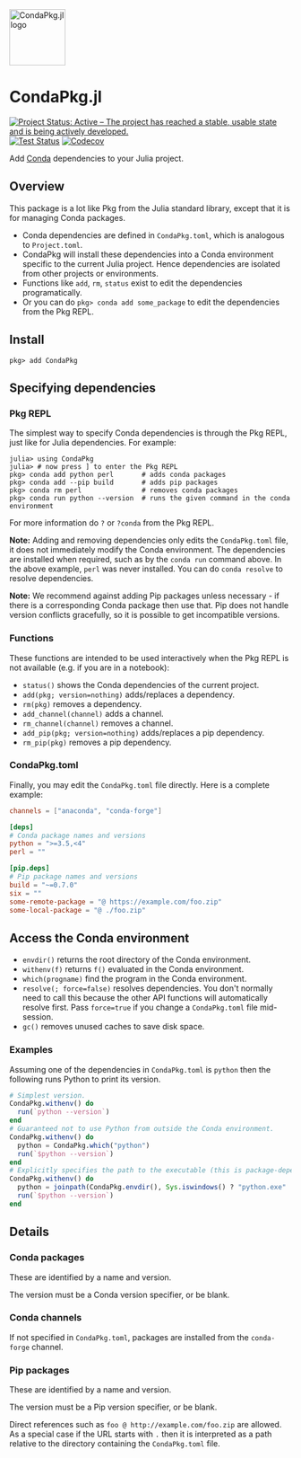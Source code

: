 <img src="https://github.com/cjdoris/CondaPkg.jl/raw/main/logo.png" alt="CondaPkg.jl logo" style="width: 100px;">

# CondaPkg.jl

[![Project Status: Active – The project has reached a stable, usable state and is being actively developed.](https://www.repostatus.org/badges/latest/active.svg)](https://www.repostatus.org/#active)
[![Test Status](https://github.com/cjdoris/CondaPkg.jl/actions/workflows/tests.yml/badge.svg)](https://github.com/cjdoris/CondaPkg.jl/actions/workflows/tests.yml)
[![Codecov](https://codecov.io/gh/cjdoris/CondaPkg.jl/branch/main/graph/badge.svg?token=1flP5128hZ)](https://codecov.io/gh/cjdoris/CondaPkg.jl)

Add [Conda](https://docs.conda.io/en/latest/) dependencies to your Julia project.

## Overview

This package is a lot like Pkg from the Julia standard library, except that it is for
managing Conda packages.
- Conda dependencies are defined in `CondaPkg.toml`, which is analogous to `Project.toml`.
- CondaPkg will install these dependencies into a Conda environment specific to the current
  Julia project. Hence dependencies are isolated from other projects or environments.
- Functions like `add`, `rm`, `status` exist to edit the dependencies programatically.
- Or you can do `pkg> conda add some_package` to edit the dependencies from the Pkg REPL.

## Install

```
pkg> add CondaPkg
```

## Specifying dependencies

### Pkg REPL

The simplest way to specify Conda dependencies is through the Pkg REPL, just like for Julia
dependencies. For example:
```
julia> using CondaPkg
julia> # now press ] to enter the Pkg REPL
pkg> conda add python perl       # adds conda packages
pkg> conda add --pip build       # adds pip packages
pkg> conda rm perl               # removes conda packages
pkg> conda run python --version  # runs the given command in the conda environment
```

For more information do `?` or `?conda` from the Pkg REPL.

**Note:** Adding and removing dependencies only edits the `CondaPkg.toml` file, it does
not immediately modify the Conda environment. The dependencies are installed when required,
such as by the `conda run` command above. In the above example, `perl` was never installed.
You can do `conda resolve` to resolve dependencies.

**Note:** We recommend against adding Pip packages unless necessary - if there is a
corresponding Conda package then use that. Pip does not handle version conflicts
gracefully, so it is possible to get incompatible versions.

### Functions

These functions are intended to be used interactively when the Pkg REPL is not available
(e.g. if you are in a notebook):

- `status()` shows the Conda dependencies of the current project.
- `add(pkg; version=nothing)` adds/replaces a dependency.
- `rm(pkg)` removes a dependency.
- `add_channel(channel)` adds a channel.
- `rm_channel(channel)` removes a channel.
- `add_pip(pkg; version=nothing)` adds/replaces a pip dependency.
- `rm_pip(pkg)` removes a pip dependency.

### CondaPkg.toml

Finally, you may edit the `CondaPkg.toml` file directly. Here is a complete example:
```toml
channels = ["anaconda", "conda-forge"]

[deps]
# Conda package names and versions
python = ">=3.5,<4"
perl = ""

[pip.deps]
# Pip package names and versions
build = "~=0.7.0"
six = ""
some-remote-package = "@ https://example.com/foo.zip"
some-local-package = "@ ./foo.zip"
```

## Access the Conda environment

- `envdir()` returns the root directory of the Conda environment.
- `withenv(f)` returns `f()` evaluated in the Conda environment.
- `which(progname)` find the program in the Conda environment.
- `resolve(; force=false)` resolves dependencies. You don't normally need to call this
  because the other API functions will automatically resolve first. Pass `force=true` if
  you change a `CondaPkg.toml` file mid-session.
- `gc()` removes unused caches to save disk space.

### Examples

Assuming one of the dependencies in `CondaPkg.toml` is `python` then the following runs
Python to print its version.
```julia
# Simplest version.
CondaPkg.withenv() do
  run(`python --version`)
end
# Guaranteed not to use Python from outside the Conda environment.
CondaPkg.withenv() do
  python = CondaPkg.which("python")
  run(`$python --version`)
end
# Explicitly specifies the path to the executable (this is package-dependent).
CondaPkg.withenv() do
  python = joinpath(CondaPkg.envdir(), Sys.iswindows() ? "python.exe" : "bin/python")
  run(`$python --version`)
end
```

## Details

### Conda packages

These are identified by a name and version.

The version must be a Conda version specifier, or be blank.

### Conda channels

If not specified in `CondaPkg.toml`, packages are installed from the `conda-forge` channel.

### Pip packages

These are identified by a name and version.

The version must be a Pip version specifier, or be blank.

Direct references such as `foo @ http://example.com/foo.zip` are allowed. As a special case
if the URL starts with `.` then it is interpreted as a path relative to the directory
containing the `CondaPkg.toml` file.

